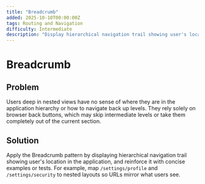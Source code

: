 ```yaml
---
title: "Breadcrumb"
added: 2025-10-10T00:00:00Z
tags: Routing and Navigation
difficulty: Intermediate
description: "Display hierarchical navigation trail showing user's location in the application."
---
```

# Breadcrumb

## Problem

Users deep in nested views have no sense of where they are in the application hierarchy or how to navigate back up levels. They rely solely on browser back buttons, which may skip intermediate levels or take them completely out of the current section.

## Solution

Apply the Breadcrumb pattern by displaying hierarchical navigation trail showing user's location in the application, and reinforce it with concise examples or tests. For example, map `/settings/profile` and `/settings/security` to nested layouts so URLs mirror what users see.
